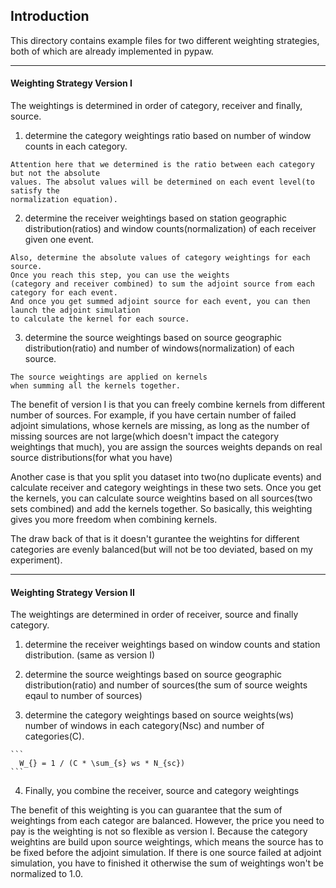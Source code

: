## Introduction

This directory contains example files for two different weighting strategies,
both of which are already implemented in pypaw.

---
#### Weighting Strategy Version I

The weightings is determined in order of category, receiver and finally, source.
  1. determine the category weightings ratio based on number of window counts in each category.
  
    Attention here that we determined is the ratio between each category but not the absolute
    values. The absolut values will be determined on each event level(to satisfy the
    normalization equation).
    
  2. determine the receiver weightings based on station geographic distribution(ratios) and window
    counts(normalization) of each receiver given one event.
    
    Also, determine the absolute values of category weightings for each source.
    Once you reach this step, you can use the weights
    (category and receiver combined) to sum the adjoint source from each category for each event.
    And once you get summed adjoint source for each event, you can then launch the adjoint simulation
    to calculate the kernel for each source.
    
  3. determine the source weightings based on source geographic distribution(ratio) and
    number of windows(normalization) of each source.
    
    The source weightings are applied on kernels
    when summing all the kernels together.

The benefit of version I is that you can freely combine kernels from different number of sources.
For example, if you have certain number of failed adjoint simulations, whose kernels are missing,
as long as the number of missing sources are not large(which doesn't impact the category weightings
that much), you are assign the sources weights depands on real source distributions(for what you have)

Another case is that you split you dataset into two(no duplicate events) and calculate receiver
and category weightings in these two sets. Once you get the kernels, you can calculate source
weightins based on all sources(two sets combined) and add the kernels together. So basically,
this weighting gives you more freedom when combining kernels.

The draw back of that is it doesn't gurantee the weightins for different categories are
evenly balanced(but will not be too deviated, based on my experiment).

---

#### Weighting Strategy Version II
The weightings are determined in order of receiver, source and finally category.
  1. determine the receiver weightings based on window counts and station distribution.
    (same as version I)
    
  2. determine the source weightings based on source geographic distribution(ratio) and
    number of sources(the sum of source weights eqaul to number of sources)
    
  3. determine the category weightings based on source weights(ws) number of windows in
    each category(Nsc) and number of categories(C).
    
    ```
      W_{} = 1 / (C * \sum_{s} ws * N_{sc})
    ```
  4. Finally, you combine the receiver, source and category weightings

The benefit of this weighting is you can guarantee that the sum of weightings from each
categor are balanced. However, the price you need to pay is the weighting is not so flexible
as version I. Because the category weightins are build upon source weightings, which means
the source has to be fixed before the adjoint simulation. If there is one source failed at
adjoint simulation, you have to finished it otherwise the sum of weightings won't be
normalized to 1.0.
